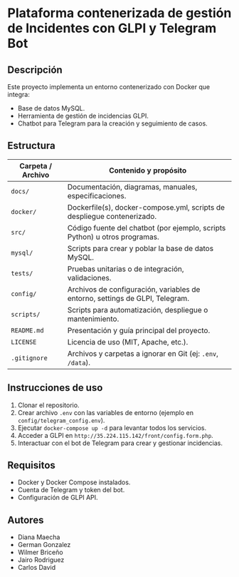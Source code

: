 # Plataforma contenerizada de gestión de Incidentes con GLPI y Telegram Bot

## Descripción

Este proyecto implementa un entorno contenerizado con Docker que integra:

- Base de datos MySQL.
- Herramienta de gestión de incidencias GLPI.
- Chatbot para Telegram para la creación y seguimiento de casos.

## Estructura

| Carpeta / Archivo | Contenido y propósito                                                                 |
|-------------------|----------------------------------------------------------------------------------------|
| `docs/`           | Documentación, diagramas, manuales, especificaciones.                                 |
| `docker/`         | Dockerfile(s), docker-compose.yml, scripts de despliegue contenerizado.               |
| `src/`            | Código fuente del chatbot (por ejemplo, scripts Python) u otros programas.            |
| `mysql/`          | Scripts para crear y poblar la base de datos MySQL.                                   |
| `tests/`          | Pruebas unitarias o de integración, validaciones.                                     |
| `config/`         | Archivos de configuración, variables de entorno, settings de GLPI, Telegram.          |
| `scripts/`        | Scripts para automatización, despliegue o mantenimiento.                              |
| `README.md`       | Presentación y guía principal del proyecto.                                           |
| `LICENSE`         | Licencia de uso (MIT, Apache, etc.).                                                  |
| `.gitignore`      | Archivos y carpetas a ignorar en Git (ej: `.env`, `/data`).                           |


## Instrucciones de uso

1. Clonar el repositorio.
2. Crear archivo `.env` con las variables de entorno (ejemplo en `config/telegram_config.env`).
3. Ejecutar `docker-compose up -d` para levantar todos los servicios.
4. Acceder a GLPI en `http://35.224.115.142/front/config.form.php`.
5. Interactuar con el bot de Telegram para crear y gestionar incidencias.

## Requisitos

- Docker y Docker Compose instalados.
- Cuenta de Telegram y token del bot.
- Configuración de GLPI API.

## Autores

- Diana Maecha
- German Gonzalez
- Wilmer Briceño
- Jairo Rodriguez
- Carlos David


